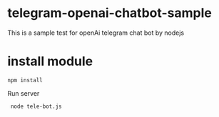 # telegram-openai-chatbot-sample

This is a sample test for openAi telegram chat bot by nodejs

# install module
```
npm install

```

Run server
```
 node tele-bot.js
```
